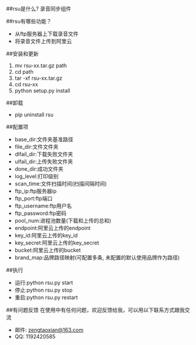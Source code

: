 ##rsu是什么?
录音同步组件

##rsu有哪些功能？

* 从ftp服务器上下载录音文件
* 将录音文件上传到阿里云

##安装和更新
1. mv rsu-xx.tar.gz path
2. cd path
3. tar -xf rsu-xx.tar.gz
4. cd rsu-xx
5. python setup.py install

##卸载
* pip uninstall rsu

##配置项
* base_dir:文件夹基准路径
* file_dir:文件文件夹
* dlfail_dir:下载失败文件夹
* ulfail_dir:上传失败文件夹
* done_dir:成功文件夹
* log_level:打印级别
* scan_time:文件扫描时间(扫描间隔时间)
* ftp_ip:ftp服务器ip
* ftp_port:ftp端口
* ftp_username:ftp用户名
* ftp_password:ftp密码
* pool_num:进程池数量(下载和上传的总和)
* endpoint:阿里云上传的endpoint
* key_id:阿里云上传的key_id
* key_secret:阿里云上传的key_secret
* bucket:阿里云上传的bucket
* brand_map:品牌路径映射(可配置多条, 未配置的默认使用品牌作为路径)

##执行
* 运行:python rsu.py start
* 停止:python rsu.py stop
* 重启:python rsu.py restart

##有问题反馈
在使用中有任何问题，欢迎反馈给我，可以用以下联系方式跟我交流

* 邮件: zengtaoxian@163.com
* QQ: 1192420585

